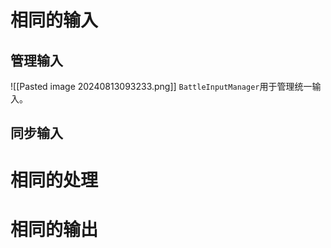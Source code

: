 # 相同的输入
## 管理输入
![[Pasted image 20240813093233.png]]
`BattleInputManager`用于管理统一输入。

## 同步输入



# 相同的处理


# 相同的输出

